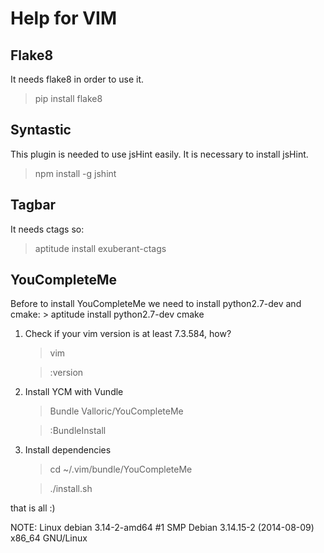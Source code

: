 Help for VIM
============

Flake8
------
It needs flake8 in order to use it.
> pip install flake8

Syntastic
---------
This plugin is needed to use jsHint easily. It is necessary to install jsHint.
> npm install -g jshint

Tagbar
------
It needs ctags so:
> aptitude install exuberant-ctags

YouCompleteMe
-------------
Before to install YouCompleteMe we need to install python2.7-dev and cmake:
    > aptitude install python2.7-dev cmake

1.  Check if your vim version is at least 7.3.584, how?
    > vim

    > :version

2.  Install YCM with Vundle
    > Bundle Valloric/YouCompleteMe

    > :BundleInstall

3.  Install dependencies
    > cd ~/.vim/bundle/YouCompleteMe
    
    > ./install.sh

that is all :)

NOTE: Linux debian 3.14-2-amd64 #1 SMP Debian 3.14.15-2 (2014-08-09) x86_64 GNU/Linux
